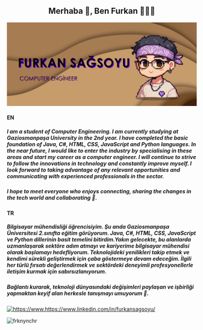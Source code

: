 <h2 align="center">Merhaba 👋, Ben Furkan 👨🏻‍💻</h2>
<img src="https://raw.githubusercontent.com/frkNynchr/frkNynchr/main/github_banner.png">
<h4>EN</h4>
<h5>I am a student of Computer Engineering. I am currently studying at Gaziosmanpaşa University in the 2nd year. I have completed the basic foundation of Java, C#, HTML, CSS, JavaScript and Python languages. In the near future, I would like to enter the industry by specialising in these areas and start my career as a computer engineer. I will continue to strive to follow the innovations in technology and constantly improve myself. I look forward to taking advantage of any relevant opportunities and communicating with experienced professionals in the sector.</h5>
<h5>I hope to meet everyone who enjoys connecting, sharing the changes in the tech world and collaborating 💜.</h5>
<h4>TR </h4>
<h5>Bilgisayar mühendisliği öğrencisiyim. Şu anda Gaziosmanpaşa Üniversitesi 2.sınıfta eğitim görüyorum. Java, C#, HTML, CSS, JavaScript ve Python dillerinin basit temelini bitirdim.Yakın gelecekte, bu alanlarda uzmanlaşarak sektöre adım atmayı ve kariyerime bilgisayar mühendisi olarak başlamayı hedefliyorum. Teknolojideki yenilikleri takip etmek ve kendimi sürekli geliştirmek için çaba göstermeye devam edeceğim. İlgili her türlü fırsatı değerlendirmek ve sektördeki deneyimli profesyonellerle iletişim kurmak için sabırsızlanıyorum.
</h5>
<h5>
Bağlantı kurarak, teknoloji dünyasındaki değişimleri paylaşan ve işbirliği yapmaktan keyif alan herkesle tanışmayı umuyorum 💜.
</h5>
<p align="left">
<a href="https://www.linkedin.com/in/furkansagsoyu/" target="blank"><img align="center" src="https://raw.githubusercontent.com/rahuldkjain/github-profile-readme-generator/master/src/images/icons/Social/linked-in-alt.svg" alt="https://www.https://www.linkedin.com/in/furkansagsoyu/" height="30" width="40" /></a>
</p>
<p align="left">
</p>

<p><img align="left" src="https://github-readme-stats.vercel.app/api/top-langs?username=frknynchr&show_icons=true&locale=en&layout=compact" alt="frknynchr" /></p>
